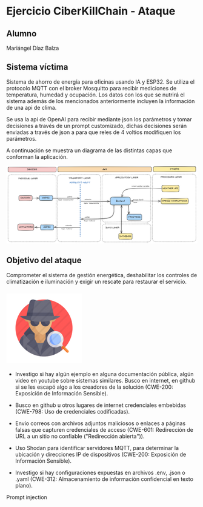 # Ejercicio CiberKillChain - Ataque

## Alumno

Mariángel Díaz Balza

## Sistema víctima

Sistema de ahorro de energía para oficinas usando IA y ESP32. Se utiliza el protocolo MQTT con el broker Mosquitto para recibir mediciones de temperatura, humedad y ocupación. Los datos con los que se nutrirá el sistema además de los mencionados anteriormente incluyen la información de una api de clima.

Se usa la api de OpenAI para recibir mediante json los parámetros y tomar decisiones a través de un prompt customizado, dichas decisiones serán enviadas a través de json a para que reles de 4 voltios modifiquen los parámetros.

A continuación se muestra un diagrama de las distintas capas que conforman la aplicación.

<img src="/CIBS/ejercicio_1_ciberkillchain_ataque/imagenes/diagramaTF.png">

## Objetivo del ataque

Comprometer el sistema de gestión energética, deshabilitar los controles de climatización e iluminación y exigir un rescate para restaurar el servicio.

### <img src="/CIBS/ejercicio_1_ciberkillchain_ataque/imagenes/reconnaissance.png" Reconnaissance>


- Investigo si hay algún ejemplo en alguna documentación pública, algún video en youtube sobre sistemas similares. Busco en internet, en github si se les escapó algo a los creadores de la solución (CWE-200: Exposición de Información Sensible).

- Busco en github u otros lugares de internet credenciales embebidas (CWE-798: Uso de credenciales codificadas).

- Envío correos con archivos adjuntos maliciosos o enlaces a páginas falsas que capturen credenciales de acceso (CWE-601: Redirección de URL a un sitio no confiable ("Redirección abierta")).

- Uso Shodan para identificar servidores MQTT, para determinar la ubicación y direcciones IP de dispositivos (CWE-200: Exposición de Información Sensible).

- Investigo si hay configuraciones expuestas en archivos .env, .json o .yaml (CWE-312: Almacenamiento de información confidencial en texto plano).

Prompt injection


